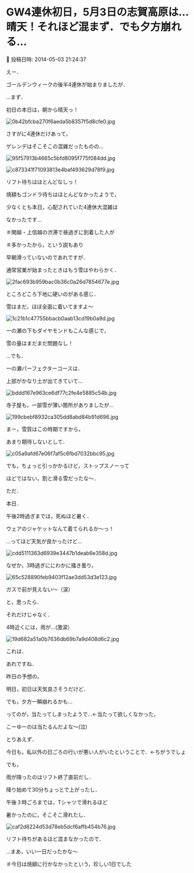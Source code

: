 # GW4連休初日，5月3日の志賀高原は…晴天！それほど混まず．でも夕方崩れる…

📅 投稿日時: 2014-05-03 21:24:37

えー．


ゴールデンウィークの後半4連休が始まりましたが．





…まず．


初日の本日は，朝から晴天っ！




![0b42bfcba270f6aeda5b8357f5d8cfe0.jpg](images/0b42bfcba270f6aeda5b8357f5d8cfe0.jpg)




さすがに4連休だけあって，


ゲレンデはそこそこの混雑だったものの…




![95f57913b4665c5bfd8095f775f084dd.jpg](images/95f57913b4665c5bfd8095f775f084dd.jpg)









![c873341f71093813e4baf493629d78f9.jpg](images/c873341f71093813e4baf493629d78f9.jpg)




リフト待ちはほとんどなしっ！


焼額もゴンドラ待ちはほとんどなかったようで，


少なくとも本日，心配されていた4連休大混雑は


なかったです…


＃関越・上信越の渋滞で昼過ぎに到着した人が


＃多かったから，という説もあり





早朝滑っていないのであれですが．


通常営業が始まったときはもう雪はやわらかく．




![2fac693b959bac0b36c0a26d7854677e.jpg](images/2fac693b959bac0b36c0a26d7854677e.jpg)




ところどころ下地に硬いのがある感じ．





雪はまだ，ほぼ全面に着いてますよ～




![1c21b1c47755bbacb0aab13cd19b0a9d.jpg](images/1c21b1c47755bbacb0aab13cd19b0a9d.jpg)




一の瀬の下もダイヤモンドもこんな感じで，


雪の量はまだまだ問題なし！





…でも．


一の瀬パーフェクターコースは．


上部がかなり土が出てきていて…




![bddd167e963ce6df77c2fe4e5885c54b.jpg](images/bddd167e963ce6df77c2fe4e5885c54b.jpg)




寺子屋も，一部雪が薄い箇所がありましたが…




![199cbebf8932ca305dd8abd84b91d696.jpg](images/199cbebf8932ca305dd8abd84b91d696.jpg)







まー，雪質はこの時期ですから，


あまり期待しないとして．




![c05a9afd67e06f7af5c6fbd7032bbc95.jpg](images/c05a9afd67e06f7af5c6fbd7032bbc95.jpg)




でも，ちょっと引っかかるけど，ストップスノーって


ほどではない，割と滑る雪だったな～．





ただ．


本日．


午後2時過ぎまでは，死ぬほど暑く．


ウェアのジャケットなんて着てられるか～っ！


…ってほど天気が良かったけど…




![cdd5111363d6939e3447b1deab6e358d.jpg](images/cdd5111363d6939e3447b1deab6e358d.jpg)




なぜか，3時過ぎににわかに掻き曇り，




![65c528890feb9403f12ae3dd53d3e123.jpg](images/65c528890feb9403f12ae3dd53d3e123.jpg)




ガスで前が見えない～（涙）


と，思ったら．


それだけじゃなく．


4時近くには，雨が…(激涙）




![19d682a51a0b7636db69b7a9d408d6c2.jpg](images/19d682a51a0b7636db69b7a9d408d6c2.jpg)







これは．


あれですね．


昨日の予想の，





明日，初日は天気良さそうだけど．


でも，夕方一瞬崩れるかも…





ってのが，当たってしまったようで…←当たって欲しくなかった，


こーゆーのは当たるんだよな～(泣)





とりあえず．


今日も，私以外の日ごろの行いが悪い人がいたということで．←ちがうでしょ





でも，


雨が降ったのはリフト終了直前だし．


降り始めて30分ちょっとで上がったし．


午後３時ごろまでは，Tシャツで滑れるほど


暑かったのに，そこそこ滑れたし．




![caf2d8224d53d78eb5dcf6affb454b76.jpg](images/caf2d8224d53d78eb5dcf6affb454b76.jpg)




リフト待ちがあるほど混まなかったので．


…まあ，いい一日だったかな～





＃今日は焼額に行かなかったという，珍しい1日でした
